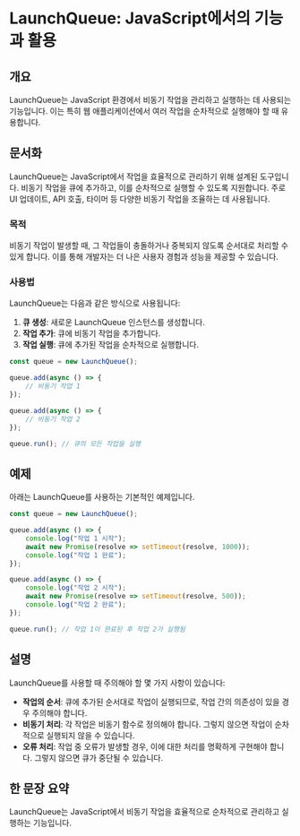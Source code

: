 <!--
Meta Description: # LaunchQueue: JavaScript에서의 기능과 활용 ## 개요 LaunchQueue는 JavaScript 환경에서 비동기 작업을 관리하고 실행하는 데 사용되는 기능입니다. 이는 특히 웹 애플리케이션에서 여러 작업을 순차적으로 실행해야 할 때 유용합니다. #...
Meta Keywords: 비동기, 작업을, queue, 순차적으로, launchqueue
-->

# LaunchQueue: JavaScript에서의 기능과 활용

## 개요
LaunchQueue는 JavaScript 환경에서 비동기 작업을 관리하고 실행하는 데 사용되는 기능입니다. 이는 특히 웹 애플리케이션에서 여러 작업을 순차적으로 실행해야 할 때 유용합니다.

## 문서화
LaunchQueue는 JavaScript에서 작업을 효율적으로 관리하기 위해 설계된 도구입니다. 비동기 작업을 큐에 추가하고, 이를 순차적으로 실행할 수 있도록 지원합니다. 주로 UI 업데이트, API 호출, 타이머 등 다양한 비동기 작업을 조율하는 데 사용됩니다.

### 목적
비동기 작업이 발생할 때, 그 작업들이 충돌하거나 중복되지 않도록 순서대로 처리할 수 있게 합니다. 이를 통해 개발자는 더 나은 사용자 경험과 성능을 제공할 수 있습니다.

### 사용법
LaunchQueue는 다음과 같은 방식으로 사용됩니다:

1. **큐 생성**: 새로운 LaunchQueue 인스턴스를 생성합니다.
2. **작업 추가**: 큐에 비동기 작업을 추가합니다.
3. **작업 실행**: 큐에 추가된 작업을 순차적으로 실행합니다.

```javascript
const queue = new LaunchQueue();

queue.add(async () => {
    // 비동기 작업 1
});

queue.add(async () => {
    // 비동기 작업 2
});

queue.run(); // 큐의 모든 작업을 실행
```

## 예제
아래는 LaunchQueue를 사용하는 기본적인 예제입니다.

```javascript
const queue = new LaunchQueue();

queue.add(async () => {
    console.log("작업 1 시작");
    await new Promise(resolve => setTimeout(resolve, 1000));
    console.log("작업 1 완료");
});

queue.add(async () => {
    console.log("작업 2 시작");
    await new Promise(resolve => setTimeout(resolve, 500));
    console.log("작업 2 완료");
});

queue.run(); // 작업 1이 완료된 후 작업 2가 실행됨
```

## 설명
LaunchQueue를 사용할 때 주의해야 할 몇 가지 사항이 있습니다:

- **작업의 순서**: 큐에 추가된 순서대로 작업이 실행되므로, 작업 간의 의존성이 있을 경우 주의해야 합니다.
- **비동기 처리**: 각 작업은 비동기 함수로 정의해야 합니다. 그렇지 않으면 작업이 순차적으로 실행되지 않을 수 있습니다.
- **오류 처리**: 작업 중 오류가 발생할 경우, 이에 대한 처리를 명확하게 구현해야 합니다. 그렇지 않으면 큐가 중단될 수 있습니다.

## 한 문장 요약
LaunchQueue는 JavaScript에서 비동기 작업을 효율적으로 순차적으로 관리하고 실행하는 기능입니다.